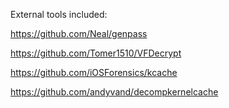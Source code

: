 External tools included:

https://github.com/Neal/genpass

https://github.com/Tomer1510/VFDecrypt

https://github.com/iOSForensics/kcache

https://github.com/andyvand/decompkernelcache